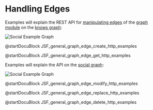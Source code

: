 Handling Edges
==============

Examples will explain the REST API for [manipulating edges](../../Manual/Graphs/GeneralGraphs/Functions.html)
of the [graph module](../../Manual/Graphs/index.html) 
on the [knows graph](../../Manual/Graphs/index.html#the-knowsgraph):

![Social Example Graph](../../Manual/Graphs/knows_graph.png)

@startDocuBlock JSF_general_graph_edge_create_http_examples

@startDocuBlock JSF_general_graph_edge_get_http_examples

Examples will explain the API on the [social graph](../../Manual/Graphs/index.html#the-social-graph):

![Social Example Graph](../../Manual/Graphs/social_graph.png)

@startDocuBlock JSF_general_graph_edge_modify_http_examples

@startDocuBlock JSF_general_graph_edge_replace_http_examples

@startDocuBlock JSF_general_graph_edge_delete_http_examples
